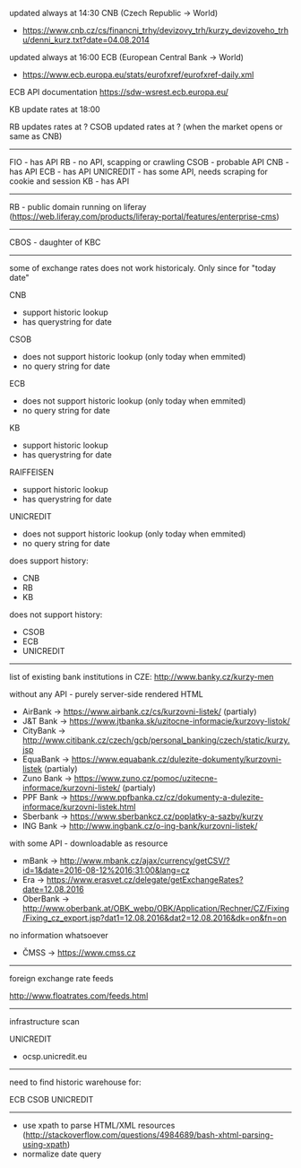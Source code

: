 updated always at 14:30 CNB (Czech Republic -> World)

- https://www.cnb.cz/cs/financni_trhy/devizovy_trh/kurzy_devizoveho_trhu/denni_kurz.txt?date=04.08.2014

updated always at 16:00 ECB (European Central Bank -> World)

- https://www.ecb.europa.eu/stats/eurofxref/eurofxref-daily.xml

ECB API documentation
https://sdw-wsrest.ecb.europa.eu/

KB update rates at 18:00

RB updates rates at ?
CSOB updated rates at ? (when the market opens or same as CNB)

-----

FIO - has API
RB - no API, scapping or crawling
CSOB - probable API
CNB - has API
ECB - has API
UNICREDIT - has some API, needs scraping for cookie and session
KB - has API

-----

RB - public domain running on liferay (https://web.liferay.com/products/liferay-portal/features/enterprise-cms)

---

CBOS - daughter of KBC

---

some of exchange rates does not work historicaly. Only since for "today date"

CNB
* support historic lookup
* has querystring for date

CSOB
* does not support historic lookup (only today when emmited)
* no query string for date

ECB
* does not support historic lookup (only today when emmited)
* no query string for date

KB
* support historic lookup
* has querystring for date

RAIFFEISEN
* support historic lookup
* has querystring for date

UNICREDIT
* does not support historic lookup (only today when emmited)
* no query string for date


does support history:
- CNB
- RB
- KB

does not support history:
- CSOB
- ECB
- UNICREDIT

---

list of existing bank institutions in CZE: http://www.banky.cz/kurzy-men

>>>

without any API - purely server-side rendered HTML

* AirBank -> https://www.airbank.cz/cs/kurzovni-listek/ (partialy)
* J&T Bank -> https://www.jtbanka.sk/uzitocne-informacie/kurzovy-listok/
* CityBank -> http://www.citibank.cz/czech/gcb/personal_banking/czech/static/kurzy.jsp
* EquaBank -> https://www.equabank.cz/dulezite-dokumenty/kurzovni-listek (partialy)
* Zuno Bank -> https://www.zuno.cz/pomoc/uzitecne-informace/kurzovni-listek/ (partialy)
* PPF Bank -> https://www.ppfbanka.cz/cz/dokumenty-a-dulezite-informace/kurzovni-listek.html
* Sberbank -> https://www.sberbankcz.cz/poplatky-a-sazby/kurzy
* ING Bank -> http://www.ingbank.cz/o-ing-bank/kurzovni-listek/

>>>

with some API - downloadable as resource

* mBank -> http://www.mbank.cz/ajax/currency/getCSV/?id=1&date=2016-08-12%2016:31:00&lang=cz
* Era -> https://www.erasvet.cz/delegate/getExchangeRates?date=12.08.2016
* OberBank -> http://www.oberbank.at/OBK_webp/OBK/Application/Rechner/CZ/Fixing/Fixing_cz_export.jsp?dat1=12.08.2016&dat2=12.08.2016&dk=on&fn=on

>>>

no information whatsoever

* ČMSS -> https://www.cmss.cz

----

foreign exchange rate feeds

http://www.floatrates.com/feeds.html



---

infrastructure scan

UNICREDIT
* ocsp.unicredit.eu


----

need to find historic warehouse for:

ECB
CSOB
UNICREDIT

-----

* use xpath to parse HTML/XML resources (http://stackoverflow.com/questions/4984689/bash-xhtml-parsing-using-xpath)
* normalize date query

